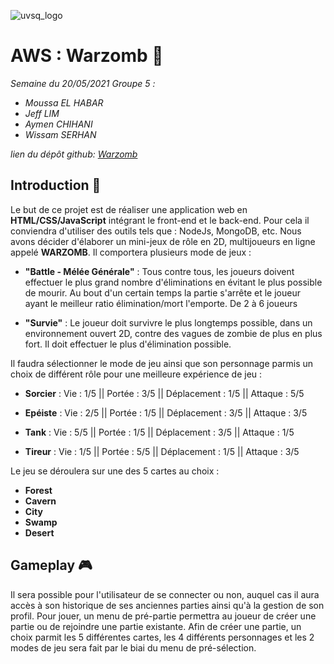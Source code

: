 ![uvsq_logo](https://www.uvsq.fr/medias/photo/logo-uvsq-2020-cmjn_1578589130014-png?ID_FICHE=213209)

# AWS : Warzomb :space_invader:

*Semaine du 20/05/2021*
*Groupe 5 :*

- *Moussa EL HABAR*
- *Jeff LIM*
- *Aymen CHIHANI*
- *Wissam SERHAN*

*lien du dépôt github: [Warzomb](https://github.com/serwiz/Warzomb)*

## Introduction :door:

Le but de ce projet est de réaliser une application web en **HTML/CSS/JavaScript** intégrant le front-end et le back-end. Pour cela il conviendra d'utiliser des outils tels que : NodeJs, MongoDB, etc.
Nous avons décider d'élaborer un mini-jeux de rôle en 2D, multijoueurs en ligne appelé **WARZOMB**. Il comportera plusieurs mode de jeux :

* **"Battle - Mélée Générale"** : Tous contre tous, les joueurs doivent effectuer le plus grand nombre d'éliminations en évitant le plus possible de mourir. Au bout d'un certain temps la partie s'arrête et le joueur ayant le meilleur ratio élimination/mort l'emporte. De 2 à 6 joueurs

* **"Survie"** : Le joueur doit survivre le plus longtemps possible, dans un environnement ouvert 2D, contre des vagues de zombie de plus en plus fort. Il doit effectuer le plus d'élimination possible.

Il faudra sélectionner le mode de jeu ainsi que son personnage parmis un choix de différent rôle pour une meilleure expérience de jeu :

* **Sorcier** : Vie : 1/5  ||  Portée :  3/5 || Déplacement : 1/5 || Attaque : 5/5

* **Epéiste** : Vie : 2/5 || Portée :  1/5 ||  Déplacement : 3/5 || Attaque :  3/5

* **Tank** :    Vie : 5/5 || Portée :  1/5 || Déplacement : 3/5  || Attaque : 1/5

* **Tireur** :  Vie : 1/5  || Portée :  5/5 || Déplacement : 1/5  || Attaque :  3/5

Le jeu se déroulera sur une des 5 cartes au choix :

* **Forest**
* **Cavern**
* **City**
* **Swamp**
* **Desert**

## Gameplay :video_game:

Il sera possible pour l'utilisateur de se connecter ou non, auquel cas il aura accès à son historique de ses anciennes parties ainsi qu'à la gestion de son profil.
Pour jouer, un menu de pré-partie permettra au joueur de créer une partie ou de rejoindre une partie existante.
Afin de créer une partie, un choix parmit les 5 différentes cartes, les 4 différents personnages et les 2 modes de jeu sera fait par le biai du menu de pré-sélection.
